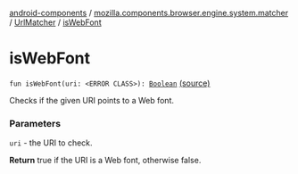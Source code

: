 [android-components](../../index.md) / [mozilla.components.browser.engine.system.matcher](../index.md) / [UrlMatcher](index.md) / [isWebFont](./is-web-font.md)

# isWebFont

`fun isWebFont(uri: <ERROR CLASS>): `[`Boolean`](https://kotlinlang.org/api/latest/jvm/stdlib/kotlin/-boolean/index.html) [(source)](https://github.com/mozilla-mobile/android-components/blob/master/components/browser/engine-system/src/main/java/mozilla/components/browser/engine/system/matcher/UrlMatcher.kt#L211)

Checks if the given URI points to a Web font.

### Parameters

`uri` - the URI to check.

**Return**
true if the URI is a Web font, otherwise false.

